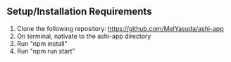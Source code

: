 ## Setup/Installation Requirements

1. Clone the following repository: https://github.com/MelYasuda/ashi-app
2. On terminal, nativate to the ashi-app directory
3. Run "npm install"
4. Run "npm run start"


